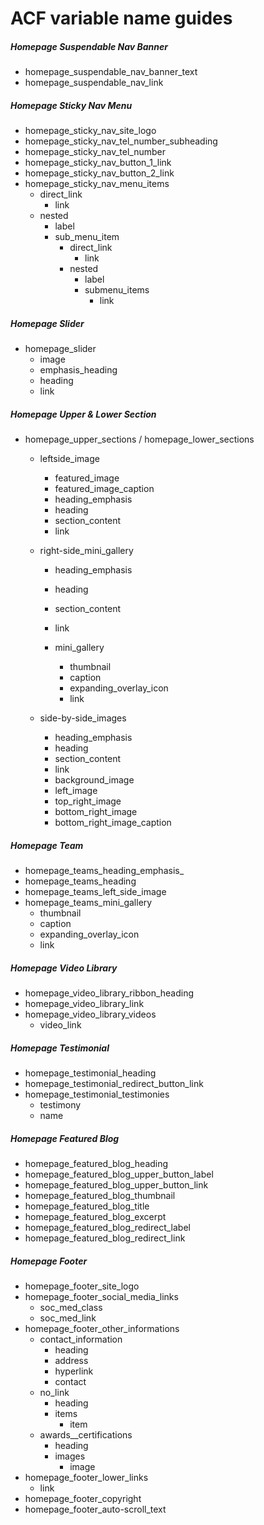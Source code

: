 # ACF variable name guides

##### Homepage Suspendable Nav Banner

- homepage_suspendable_nav_banner_text
- homepage_suspendable_nav_link

##### Homepage Sticky Nav Menu

- homepage_sticky_nav_site_logo
- homepage_sticky_nav_tel_number_subheading
- homepage_sticky_nav_tel_number
- homepage_sticky_nav_button_1_link
- homepage_sticky_nav_button_2_link
- homepage_sticky_nav_menu_items
  - direct_link
    - link
  - nested
    - label
    - sub_menu_item
      - direct_link
        - link
      - nested
        - label
        - submenu_items
          - link

##### Homepage Slider

- homepage_slider
  - image
  - emphasis_heading
  - heading
  - link

##### Homepage Upper & Lower Section

- homepage_upper_sections / homepage_lower_sections
  - leftside_image

    - featured_image
    - featured_image_caption
    - heading_emphasis
    - heading
    - section_content
    - link
  - right-side_mini_gallery

    - heading_emphasis
    - heading
    - section_content
    - link
    - mini_gallery

      - thumbnail
      - caption
      - expanding_overlay_icon
      - link
  - side-by-side_images

    - heading_emphasis
    - heading
    - section_content
    - link
    - background_image
    - left_image
    - top_right_image
    - bottom_right_image
    - bottom_right_image_caption

##### Homepage Team

- homepage_teams_heading_emphasis_
- homepage_teams_heading
- homepage_teams_left_side_image
- homepage_teams_mini_gallery
  - thumbnail
  - caption
  - expanding_overlay_icon
  - link

##### Homepage Video Library

- homepage_video_library_ribbon_heading
- homepage_video_library_link
- homepage_video_library_videos
  - video_link

##### Homepage Testimonial

- homepage_testimonial_heading
- homepage_testimonial_redirect_button_link
- homepage_testimonial_testimonies
  - testimony
  - name

##### Homepage Featured Blog

- homepage_featured_blog_heading
- homepage_featured_blog_upper_button_label
- homepage_featured_blog_upper_button_link
- homepage_featured_blog_thumbnail
- homepage_featured_blog_title
- homepage_featured_blog_excerpt
- homepage_featured_blog_redirect_label
- homepage_featured_blog_redirect_link

##### Homepage Footer

- homepage_footer_site_logo
- homepage_footer_social_media_links
  - soc_med_class
  - soc_med_link
- homepage_footer_other_informations
  - contact_information
    - heading
    - address
    - hyperlink
    - contact
  - no_link
    - heading
    - items
      - item
  - awards__certifications
    - heading
    - images
      - image
- homepage_footer_lower_links
  - link
- homepage_footer_copyright
- homepage_footer_auto-scroll_text
